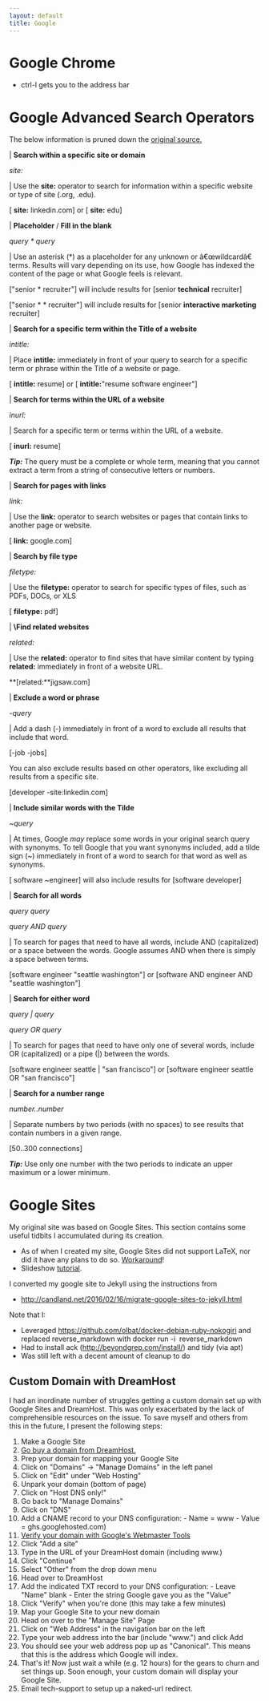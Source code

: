 ```yaml
---
layout: default
title: Google
---
```


# Google Chrome

- ctrl-l gets you to the address bar

# Google Advanced Search Operators

The below information is pruned down the [original
source.](http://www.sourcinghacks.com/google-search-operators-and-more/)

| **Search within a specific site or domain**

_site:_

| Use the **site:**  operator to search for information within a specific
website or type of site (.org, .edu).

[ **site:** linkedin.com] or [ **site:** edu]

| **Placeholder**  / **Fill in the blank**

_query \* query_

| Use an asterisk (\*) as a placeholder for any unknown or â€œwildcardâ€ terms.
Results will vary depending on its use, how Google has indexed the content of
the page or what Google feels is relevant.

["senior \* recruiter"] will include results for [senior **technical**
recruiter]

["senior \* \* recruiter"] will include results for [senior **interactive
marketing**  recruiter]

| **Search for a specific term within the Title of a website**

_intitle:_

| Place **intitle:**  immediately in front of your query to search for a
specific term or phrase within the Title of a website or page.

[ **intitle:** resume] or [ **intitle:**"resume software engineer"]

| **Search for terms within the URL of a website**

_inurl:_

| Search for a specific term or terms within the URL of a website.

[ **inurl:** resume]

**_Tip:_**  The query must be a complete or whole term, meaning that you cannot
extract a term from a string of consecutive letters or numbers.

| **Search for pages with links**

_link:_

| Use the **link:**  operator to search websites or pages that contain links to
another page or website.

[ **link:** google.com]

| **Search by file type**

_filetype:_

| Use the **filetype:**  operator to search for specific types of files, such
as PDFs, DOCs, or XLS

[ **filetype:** pdf]

| **\Find related websites**

_related:_

| Use the **related:**  operator to find sites that have similar content by
typing **related:**  immediately in front of a website URL.

**[related:**jigsaw.com]

| **Exclude a word or phrase**

_-query_

| Add a dash (-) immediately in front of a word to exclude all results that
include that word.

[-job -jobs]

You can also exclude results based on other operators, like excluding all
results from a specific site.

[developer -site:linkedin.com]

| **Include similar words with the Tilde**

_~query_

| At times, Google _may_ replace some words in your original search query with
synonyms. To tell Google that you want synonyms included, add a tilde sign (~)
immediately in front of a word to search for that word as well as synonyms.

[ software ~engineer] will also include results for [software developer]

| **Search for all words**

_query query_

_query AND query_

| To search for pages that need to have all words, include AND (capitalized) or
a space between the words. Google assumes AND when there is simply a space
between terms.

[software engineer "seattle washington"] or [software AND engineer AND "seattle
washington"]

| **Search for either word**

_query | query_

_query OR query_

| To search for pages that need to have only one of several words, include OR
(capitalized) or a pipe (|) between the words.

[software engineer seattle | "san francisco"] or [software engineer seattle OR
"san francisco"]

| **Search for a number range**

_number..number_

| Separate numbers by two periods (with no spaces) to see results that contain
numbers in a given range.

[50..300 connections]

**_Tip:_**  Use only one number with the two periods to indicate an upper
maximum or a lower minimum.

# Google Sites

My original site was based on Google Sites. This section contains some useful
tidbits I accumulated during its creation.

- As of when I created my site, Google Sites did not support LaTeX, nor did
  it have any plans to do so.
  [Workaround](http://www.codecogs.com/latex/eqneditor.php)!
- Slideshow [tutorial](http://www.steegle.com/websites/google-sites-howtos/docs-presentation-slider-gadget).

I converted my google site to Jekyll using the instructions from
- http://candland.net/2016/02/16/migrate-google-sites-to-jekyll.html

Note that I:
- Leveraged https://github.com/olbat/docker-debian-ruby-nokogiri and replaced
  reverse_markdown with docker run -i <image tag> reverse_markdown
- Had to install ack (http://beyondgrep.com/install/) and tidy (via apt)
- Was still left with a decent amount of cleanup to do

## Custom Domain with DreamHost

I had an inordinate number of struggles getting a custom domain set up with Google Sites and DreamHost. This was only exacerbated by the lack of comprehensible resources on the issue. To save myself and others from this in the future, I present the following steps:

1. Make a Google Site
2. [Go buy a domain from DreamHost.](http://www.dreamhost.com/domains/)
3. Prep your domain for mapping your Google Site
  1. Click on "Domains" -\> "Manage Domains" in the left panel
  2. Click on "Edit" under "Web Hosting"
  3. Unpark your domain (bottom of page)
  4. Click on "Host DNS only!"
  5. Go back to "Manage Domains"
  6. Click on "DNS"
  7. Add a CNAME record to your DNS configuration:
    - Name = www
    - Value = ghs.googlehosted.com)
4. [Verify your domain with Google's Webmaster Tools](https://www.google.com/webmasters/tools)
  1. Click "Add a site"
  2. Type in the URL of your DreamHost domain (including www.)
  3. Click "Continue"
  4. Select "Other" from the drop down menu
  5. Head over to DreamHost
  6. Add the indicated TXT record to your DNS configuration:
    - Leave "Name" blank
    - Enter the string Google gave you as the "Value"
  7. Click "Verify" when you're done (this may take a few minutes)
5. Map your Google Site to your new domain
  1. Head on over to the "Manage Site" Page
  2. Click on "Web Address" in the navigation bar on the left
  3. Type your web address into the bar (include "www.") and click Add
  4. You should see your web address pop up as "Canonical". This means that this is the address which Google will index.
6. That's it! Now just wait a while (e.g. 12 hours) for the gears to churn and set things up. Soon enough, your custom domain will display your Google Site.
7. Email tech-support to setup up a naked-url redirect.
